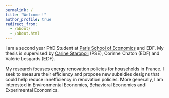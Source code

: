 ```yaml
---
permalink: /
title: "Welcome !"
author_profile: true
redirect_from: 
  - /about/
  - /about.html
---
```


I am a second year PhD Student at [Paris School of Economics](https://www.parisschoolofeconomics.eu/en/) and EDF. My thesis is supervised by [Carine Staropoli](https://www.parisschoolofeconomics.eu/equipes/carine-staropoli/) (PSE), Corinne Chaton (EDF) and Valérie Lesgards (EDF). 


My research focuses energy renovation policies for households in France. I seek to measure their efficiency and propose new subsidies designs that could help reduce innefficiency in renovation policies. More generally, I am interested in Environmental Economics, Behavioral Economics and Experimental Economics.
